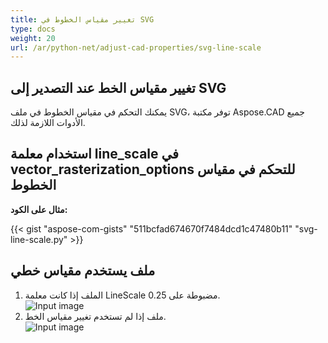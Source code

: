 ```yaml
---
title: تغيير مقياس الخطوط في SVG
type: docs
weight: 20
url: /ar/python-net/adjust-cad-properties/svg-line-scale
---
```


## **تغيير مقياس الخط عند التصدير إلى SVG**

يمكنك التحكم في مقياس الخطوط في ملف SVG، توفر مكتبة Aspose.CAD جميع الأدوات اللازمة لذلك.

## **استخدام معلمة line_scale في vector_rasterization_options للتحكم في مقياس الخطوط**

**مثال على الكود:**

{{< gist "aspose-com-gists" "511bcfad674670f7484dcd1c47480b11" "svg-line-scale.py" >}}


## ملف يستخدم مقياس خطي
1. الملف إذا كانت معلمة LineScale مضبوطة على 0.25.<br>
![Input image](line_scale_0.25.png)<br>
1. ملف إذا لم تستخدم تغيير مقياس الخط.<br>
![Input image](basic_options.png)<br>
